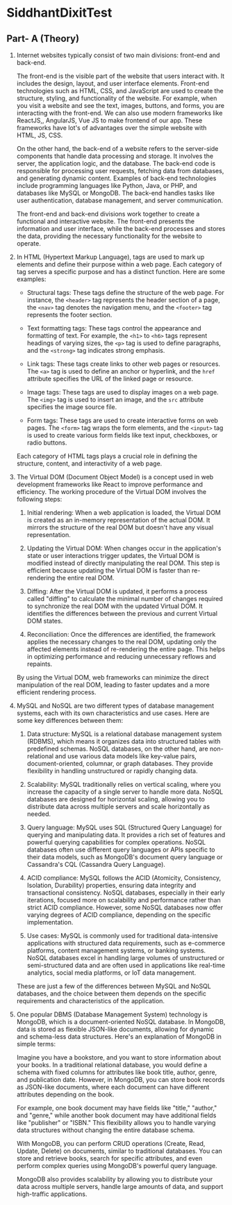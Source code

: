 ﻿# SiddhantDixitTest

## Part- A (Theory)

1) Internet websites typically consist of two main divisions: front-end and back-end. 

	The front-end is the visible part of the website that users interact with. It includes the design, layout, and user interface elements. Front-end technologies such as HTML, CSS, and JavaScript are used to create the structure, styling, and functionality of the website. For example, when you visit a website and see the text, images, buttons, and forms, you are interacting with the front-end. We can also use modern frameworks like ReactJS,, AngularJS, Vue JS to make frontend of our app. These frameworks have lot's of advantages over the simple website with HTML, JS, CSS.

	On the other hand, the back-end of a website refers to the server-side components that handle data processing and storage. It involves the server, the application logic, and the database. The back-end code is responsible for processing user requests, fetching data from databases, and generating dynamic content. Examples of back-end technologies include programming languages like Python, Java, or PHP, and databases like MySQL or MongoDB. The back-end handles tasks like user authentication, database management, and server communication.

	The front-end and back-end divisions work together to create a functional and interactive website. The front-end presents the information and user interface, while the back-end processes and stores the data, providing the necessary functionality for the website to operate.

2) In HTML (Hypertext Markup Language), tags are used to mark up elements and define their purpose within a web page. Each category of tag serves a specific purpose and has a distinct function. Here are some examples:

	- Structural tags: These tags define the structure of the web page. For instance, the `<header>` tag represents the header section of a page, the `<nav>` tag denotes the navigation menu, and the `<footer>` tag represents the footer section.

	- Text formatting tags: These tags control the appearance and formatting of text. For example, the `<h1>` to `<h6>` tags represent headings of varying sizes, the `<p>` tag is used to define paragraphs, and the `<strong>` tag indicates strong emphasis.

	- Link tags: These tags create links to other web pages or resources. The `<a>` tag is used to define an anchor or hyperlink, and the `href` attribute specifies the URL of the linked page or resource.

	- Image tags: These tags are used to display images on a web page. The `<img>` tag is used to insert an image, and the `src` attribute specifies the image source file.

	- Form tags: These tags are used to create interactive forms on web pages. The `<form>` tag wraps the form elements, and the `<input>` tag is used to create various form fields like text input, checkboxes, or radio buttons.

	Each category of HTML tags plays a crucial role in defining the structure, content, and interactivity of a web page.

3) The Virtual DOM (Document Object Model) is a concept used in web development frameworks like React to improve performance and efficiency. The working procedure of the Virtual DOM involves the following steps:
	
	1. Initial rendering: When a web application is loaded, the Virtual DOM is created as an in-memory representation of the actual DOM. It mirrors the structure of the real DOM but doesn't have any visual representation.

	2. Updating the Virtual DOM: When changes occur in the application's state or user interactions trigger updates, the Virtual DOM is modified instead of directly manipulating the real DOM. This step is efficient because updating the Virtual DOM is faster than re-rendering the entire real DOM.

	3. Diffing: After the Virtual DOM is updated, it performs a process called "diffing" to calculate the minimal number of changes required to synchronize the real DOM with the updated Virtual DOM. It identifies the differences between the previous and current Virtual DOM states.

	4. Reconciliation: Once the differences are identified, the framework applies the necessary changes to the real DOM, updating only the	 affected elements instead of re-rendering the entire page. This helps in optimizing performance and reducing unnecessary reflows and repaints.
	
	By using the Virtual DOM, web frameworks can minimize the direct manipulation of the real DOM, leading to faster updates and a more efficient rendering process.

4) MySQL and NoSQL are two different types of database management systems, each with its own characteristics and use cases. Here are some key differences between them:
	
	1. Data structure: MySQL is a relational database management system (RDBMS), which means it organizes data into structured tables with predefined schemas. NoSQL databases, on the other hand, are non-relational and use various data models like key-value pairs, document-oriented, columnar, or graph databases. They provide flexibility in handling unstructured or rapidly changing data.

	2. Scalability: MySQL traditionally relies on vertical scaling, where you increase the capacity of a single server to handle more data. NoSQL databases are designed for horizontal scaling, allowing you to distribute data across multiple servers and scale horizontally as needed.

	3. Query language: MySQL uses SQL (Structured Query Language) for querying and manipulating data. It provides a rich set of features and powerful querying capabilities for complex operations. NoSQL databases often use different query languages or APIs specific to their data models, such as MongoDB's document query language or Cassandra's CQL (Cassandra Query Language).

	4. ACID compliance: MySQL follows the ACID (Atomicity, Consistency, Isolation, Durability) properties, ensuring data integrity and transactional consistency. NoSQL databases, especially in their early iterations, focused more on scalability and performance rather than strict ACID compliance. However, some NoSQL databases now offer varying degrees of ACID compliance, depending on the specific implementation.

	5. Use cases: MySQL is commonly used for traditional data-intensive applications with structured data requirements, such as e-commerce platforms, content management systems, or banking systems. NoSQL databases excel in handling large volumes of unstructured or semi-structured data and are often used in applications like real-time analytics, social media platforms, or IoT data management.

	These are just a few of the differences between MySQL and NoSQL databases, and the choice between them depends on the specific requirements and characteristics of the application.

5) One popular DBMS (Database Management System) technology is MongoDB, which is a document-oriented NoSQL database. In MongoDB, data is stored as flexible JSON-like documents, allowing for dynamic and schema-less data structures. Here's an explanation of MongoDB in simple terms:
	
	Imagine you have a bookstore, and you want to store information about your books. In a traditional relational database, you would define a schema with fixed columns for attributes like book title, author, genre, and publication date. However, in MongoDB, you can store book records as JSON-like documents, where each document can have different attributes depending on the book.

	For example, one book document may have fields like "title," "author," and "genre," while another book document may have additional fields like "publisher" or "ISBN." This flexibility allows you to handle varying data structures without changing the entire database schema.

	With MongoDB, you can perform CRUD operations (Create, Read, Update, Delete) on documents, similar to traditional databases. You can store and retrieve books, search for specific attributes, and even perform complex queries using MongoDB's powerful query language.

	MongoDB also provides scalability by allowing you to distribute your data across multiple servers, handle large amounts of data, and support high-traffic applications.
